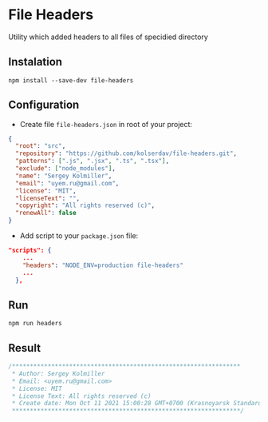 # File Headers

Utility which added headers to all files of specidied directory

## Instalation

```
npm install --save-dev file-headers
```

## Configuration

- Create file `file-headers.json` in root of your project:

```json
{
  "root": "src",
  "repository": "https://github.com/kolserdav/file-headers.git",
  "patterns": [".js", ".jsx", ".ts", ".tsx"],
  "exclude": ["node_modules"],
  "name": "Sergey Kolmiller",
  "email": "uyem.ru@gmail.com",
  "license": "MIT",
  "licenseText": "",
  "copyright": "All rights reserved (c)",
  "renewAll": false
}
```

- Add script to your `package.json` file:

```json
"scripts": {
    ...
    "headers": "NODE_ENV=production file-headers"
    ...
  },
```

## Run

```
npm run headers
```

## Result

```javascript
/****************************************************************
 * Author: Sergey Kolmiller
 * Email: <uyem.ru@gmail.com>
 * License: MIT
 * License Text: All rights reserved (c)
 * Create date: Mon Oct 11 2021 15:00:28 GMT+0700 (Krasnoyarsk Standard Time)
 ****************************************************************/
```
